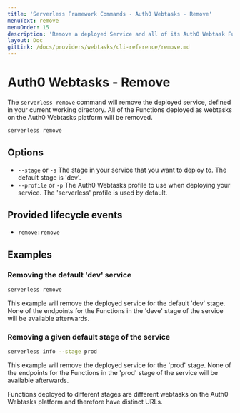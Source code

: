 ```yaml
---
title: 'Serverless Framework Commands - Auth0 Webtasks - Remove'
menuText: remove
menuOrder: 15
description: 'Remove a deployed Service and all of its Auth0 Webtask Functions, Events and Resources'
layout: Doc
gitLink: /docs/providers/webtasks/cli-reference/remove.md
---
```


# Auth0 Webtasks - Remove

The `serverless remove` command will remove the deployed service, defined in your current working directory. All of the Functions deployed as webtasks on the Auth0 Webtasks platform will be removed.

```bash
serverless remove
```

## Options
- `--stage` or `-s` The stage in your service that you want to deploy to. The default stage is 'dev'.
- `--profile` or `-p` The Auth0 Webtasks profile to use when deploying your service. The 'serverless' profile is used by default.

## Provided lifecycle events
- `remove:remove`

## Examples

### Removing the default 'dev' service

```bash
serverless remove
```

This example will remove the deployed service for the default 'dev' stage. None of the endpoints for the Functions in the 'deve' stage of the service will be available afterwards.

### Removing a given default stage of the service

```bash
serverless info --stage prod
```

This example will remove the deployed service for the 'prod' stage. None of the endpoints for the Functions in the 'prod' stage of the service will be available afterwards.

Functions deployed to different stages are different webtasks on the Auth0 Webtasks platform and therefore have distinct URLs.
